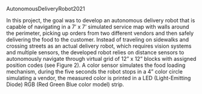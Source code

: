 AutonomousDeliveryRobot2021
 
In this project, the goal was to develop an autonomous delivery robot that is capable of navigating in a 7’ x 7’ simulated service map with walls around the perimeter, picking up orders from two different vendors and then safely delivering the food to the customer. Instead of traveling on sidewalks and crossing streets as an actual delivery robot, which requires vision systems and multiple sensors, the developed robot relies on distance sensors to autonomously navigate through virtual grid of 12” x 12” blocks with assigned position codes (see Figure 2). A color sensor simulates the food loading mechanism, during the five seconds the robot stops in a 4” color circle simulating a vendor, the measured color is printed in a LED (Light-Emitting Diode) RGB (Red Green Blue color model) strip.
